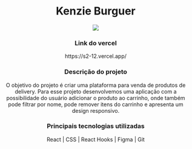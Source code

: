 <h1 align="center"> Kenzie Burguer </h1>

<p align="center">
<img src="http://img.shields.io/static/v1?label=STATUS&message=EM%20DESENVOLVIMENTO&color=GREEN&style=for-the-badge"/>
</p>

<h3 align="center"> Link do vercel </h3>

<p align="center"> https://s2-12.vercel.app/ </p>

<h3 align="center"> Descrição do projeto </h3>

<p align="center"> O objetivo do projeto é criar uma plataforma para venda de produtos de delivery. Para esse projeto desenvolvemos uma aplicação com a possibilidade do usuário adicionar o produto ao carrinho, onde também pode filtrar por nome, pode remover itens do carrinho e apresenta um design responsivo. </p>

<h3 align="center"> Principais tecnologias utilizadas </h3>

<p align="center"> React | CSS | React Hooks | Figma | Git
 </p>

